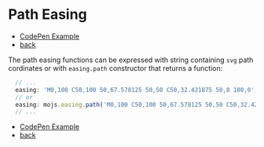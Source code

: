 # Path Easing

- [CodePen Example](http://codepen.io/sol0mka/pen/KMWgQp?editors=0010)
- [back](/api/index.md)

The path easing functions can be expressed with string containing `svg` path cordinates or with `easing.path` constructor that returns a function:

```javascript
  // ...
  easing: 'M0,100 C50,100 50,67.578125 50,50 C50,32.421875 50,0 100,0',
  // or
  easing: mojs.easing.path('M0,100 C50,100 50,67.578125 50,50 C50,32.421875 50,0 100,0')
  // ...
```

- [CodePen Example](http://codepen.io/sol0mka/pen/KMWgQp?editors=0010)
- [back](/api/index.md)